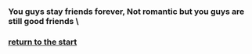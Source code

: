 ### You guys stay friends forever, Not romantic but you guys are still good friends \

### [return to the start](README.md)
